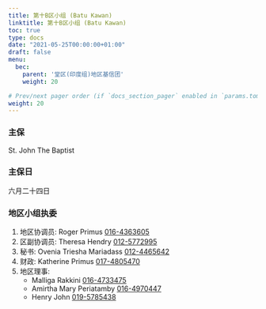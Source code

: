 ```yaml
---
title: 第十B区小组 (Batu Kawan)
linktitle: 第十B区小组 (Batu Kawan)
toc: true
type: docs
date: "2021-05-25T00:00:00+01:00"
draft: false
menu:
  bec:
    parent: '堂区(印度组)地区基信团'
    weight: 20

# Prev/next pager order (if `docs_section_pager` enabled in `params.toml`)
weight: 20
---
```


### 主保
St. John The Baptist

### 主保日
六月二十四日

### 地区小组执委

1. 地区协调员: Roger Primus [016-4363605](tel:0164363605)                          
2. 区副协调员: Theresa Hendry [012-5772995](tel:0125772995)
3. 秘书: Ovenia Triesha Mariadass [012-4465642](tel:0124465642)
4. 财政: Katherine Primus [017-4805470](tel:0174805470)        
5. 地区理事:
   - Malliga Rakkini [016-4733475](tel:0164733475)
   - Amirtha Mary Periatamby [016-4970447](tel:0164970447)
   - Henry John [019-5785438](tel:0195785438)

